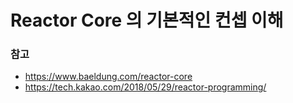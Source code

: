 # Reactor Core 의 기본적인 컨셉 이해


### 참고
* https://www.baeldung.com/reactor-core
* https://tech.kakao.com/2018/05/29/reactor-programming/